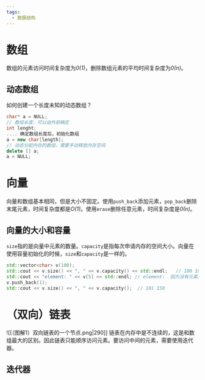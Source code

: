 ```yaml
---
tags:
  - 数据结构
---
```

# 数组

数组的元素访问时间复杂度为*0(1)*，删除数组元素的平均时间复杂度为*0(n)*。

## 动态数组

如何创建一个长度未知的动态数组？
```Cpp
char* a = NULL;
// 数组长度，可以由外部确定
int lenght;
.... 确定数组长度后，初始化数组
a = new char[length];
// 动态分配内存的数组，需要手动释放内存空间
delete [] a;
a = NULL;
```

# 向量

向量和数组基本相同，但是大小不固定。使用`push_back`添加元素，`pop_back`删除末尾元素，时间复杂度都是*O(1)*。使用`erase`删除任意元素，时间复杂度是*0(n)*。

## 向量的大小和容量

`size`指的是向量中元素的数量。`capacity`是指每次申请内存的空间大小。向量在使用容量初始化的时候，`size`和`capacity`是一样的。
``` Cpp
std::vector<char> v(100);
std::cout << v.size() << ", " << v.capacity() << std::endl;   // 100 100
std::cout << "element: " << v[5] << std::endl; // element:  因为没有元素在5号位置 
v.push_back(1);
std::cout << v.size() << ", " << v.capacity();  // 101 150
```

# （双向）链表
![[（图解1）双向链表的一个节点.png|290]]
链表在内存中是不连续的，这是和数组最大的区别。因此链表只能顺序访问元素。要访问中间的元素，需要使用迭代器。

## 迭代器

